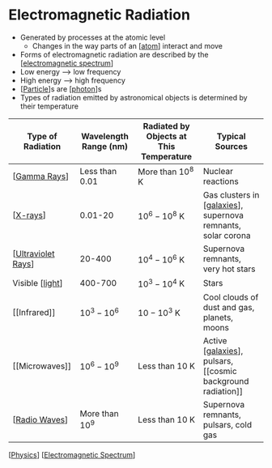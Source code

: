 # Electromagnetic Radiation

- Generated by processes at the atomic level
  - Changes in the way parts of an [[atom]] interact and move
- Forms of electromagnetic radiation are described by the [[electromagnetic spectrum]]
- Low energy --> low frequency
- High energy --> high frequency
- [[Particle]]s are [[photon]]s
- Types of radiation emitted by astronomical objects is determined by their temperature

| Type of Radiation    | Wavelength Range (nm) | Radiated by Objects at This Temperature | Typical Sources                                                |
| -------------------- | --------------------- | --------------------------------------- | -------------------------------------------------------------- |
| [[Gamma Rays]]       | Less than 0.01        | More than $10^8$ K                      | Nuclear reactions                                              |
| [[X-rays]]           | 0.01-20               | $10^6-10^8$ K                           | Gas clusters in [[galaxies]], supernova remnants, solar corona |
| [[Ultraviolet Rays]] | 20-400                | $10^4-10^6$ K                           | Supernova remnants, very hot stars                             |
| Visible [[light]]    | 400-700               | $10^3-10^4$ K                           | Stars                                                          |
| [[Infrared]]         | $10^3-10^6$           | $10-10^3$ K                             | Cool clouds of dust and gas, planets, moons                    |
| [[Microwaves]]       | $10^6-10^9$           | Less than 10 K                          | Active [[galaxies]], pulsars, [[cosmic background radiation]]  |
| [[Radio Waves]]      | More than $10^9$      | Less than 10 K                          | Supernova remnants, pulsars, cold gas                          |

[[Physics]] [[Electromagnetic Spectrum]]

[//begin]: # "Autogenerated link references for markdown compatibility"
[atom]: atom "Atom"
[electromagnetic spectrum]: electromagnetic-spectrum "Electromagnetic Spectrum"
[Particle]: particle "Particle"
[photon]: photon "Photon"
[Gamma Rays]: gamma-rays "Gamma Rays"
[X-rays]: x-rays "X Rays"
[galaxies]: galaxies "Galaxies"
[Ultraviolet Rays]: ultraviolet-rays "Ultraviolet Rays"
[light]: light "Light"
[Radio Waves]: radio-waves "Radio Waves"
[Physics]: physics "Physics"
[Electromagnetic Spectrum]: electromagnetic-spectrum "Electromagnetic Spectrum"
[//end]: # "Autogenerated link references"